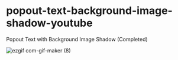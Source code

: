 # popout-text-background-image-shadow-youtube

Popout Text with Background Image Shadow (Completed)

![ezgif com-gif-maker (8)](https://user-images.githubusercontent.com/97748602/179260433-8aec72fd-9ffb-4c7c-adca-c009c771cab7.gif)
